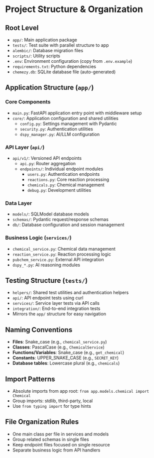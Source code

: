# Project Structure & Organization

## Root Level
- `app/`: Main application package
- `tests/`: Test suite with parallel structure to app
- `alembic/`: Database migration files
- `scripts/`: Utility scripts
- `.env`: Environment configuration (copy from `.env.example`)
- `requirements.txt`: Python dependencies
- `chemezy.db`: SQLite database file (auto-generated)

## Application Structure (`app/`)

### Core Components
- `main.py`: FastAPI application entry point with middleware setup
- `core/`: Application configuration and shared utilities
  - `config.py`: Settings management with Pydantic
  - `security.py`: Authentication utilities
  - `dspy_manager.py`: AI/LLM configuration

### API Layer (`api/`)
- `api/v1/`: Versioned API endpoints
  - `api.py`: Router aggregation
  - `endpoints/`: Individual endpoint modules
    - `users.py`: Authentication endpoints
    - `reactions.py`: Core reaction processing
    - `chemicals.py`: Chemical management
    - `debug.py`: Development utilities

### Data Layer
- `models/`: SQLModel database models
- `schemas/`: Pydantic request/response schemas
- `db/`: Database configuration and session management

### Business Logic (`services/`)
- `chemical_service.py`: Chemical data management
- `reaction_service.py`: Reaction processing logic
- `pubchem_service.py`: External API integration
- `dspy_*.py`: AI reasoning modules

## Testing Structure (`tests/`)
- `helpers/`: Shared test utilities and authentication helpers
- `api/`: API endpoint tests using curl
- `services/`: Service layer tests via API calls
- `integration/`: End-to-end integration tests
- Mirrors the `app/` structure for easy navigation

## Naming Conventions
- **Files**: Snake_case (e.g., `chemical_service.py`)
- **Classes**: PascalCase (e.g., `ChemicalService`)
- **Functions/Variables**: Snake_case (e.g., `get_chemical`)
- **Constants**: UPPER_SNAKE_CASE (e.g., `SECRET_KEY`)
- **Database tables**: Lowercase plural (e.g., `chemicals`)

## Import Patterns
- Absolute imports from app root: `from app.models.chemical import Chemical`
- Group imports: stdlib, third-party, local
- Use `from typing import` for type hints

## File Organization Rules
- One main class per file in services and models
- Group related schemas in single files
- Keep endpoint files focused on single resource
- Separate business logic from API handlers